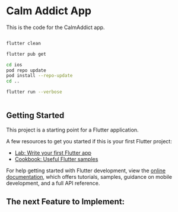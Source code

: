 # Calm Addict App

This is the code for the CalmAddict app. 

```bash

flutter clean

flutter pub get

cd ios
pod repo update
pod install --repo-update
cd ..

flutter run --verbose



```


## Getting Started

This project is a starting point for a Flutter application.

A few resources to get you started if this is your first Flutter project:

- [Lab: Write your first Flutter app](https://docs.flutter.dev/get-started/codelab)
- [Cookbook: Useful Flutter samples](https://docs.flutter.dev/cookbook)

For help getting started with Flutter development, view the
[online documentation](https://docs.flutter.dev/), which offers tutorials,
samples, guidance on mobile development, and a full API reference.

## The next Feature to Implement: 



